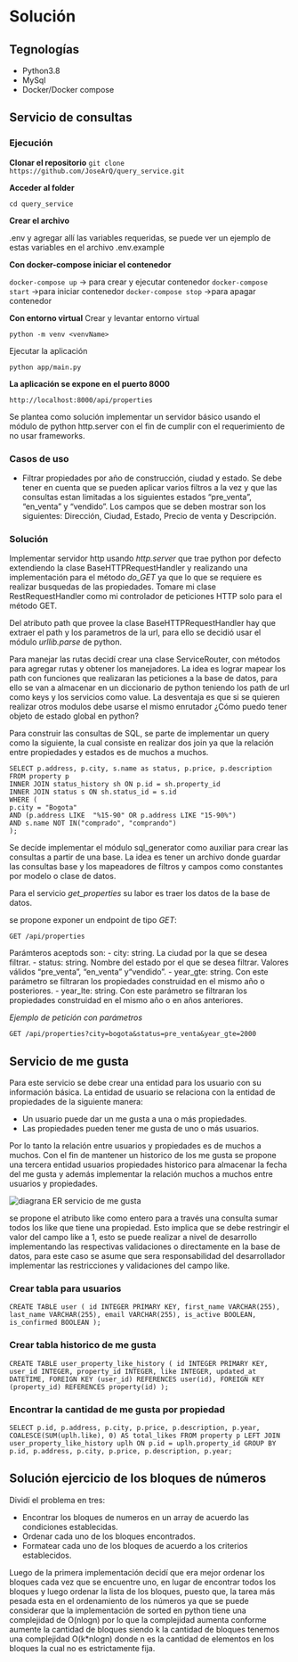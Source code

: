 # Solución

## Tegnologías

- Python3.8
- MySql
- Docker/Docker compose

## Servicio de consultas

### Ejecución

**Clonar el repositorio**
```git clone https://github.com/JoseArQ/query_service.git```    

**Acceder al folder**

```cd query_service```

**Crear el archivo**

.env y agregar allí las variables requeridas, se puede ver un ejemplo de estas variables en el archivo .env.example

**Con docker-compose iniciar el contenedor**

```docker-compose up``` -> para crear y ejecutar contenedor
```docker-compose start``` ->para iniciar contenedor
```docker-compose stop``` ->para apagar contenedor

**Con entorno virtual**
Crear y levantar entorno virtual

```python -m venv <venvName>```

Ejecutar la aplicación

```python app/main.py```


**La aplicación se expone en el puerto 8000**

```http://localhost:8000/api/properties```

Se plantea como solución implementar un servidor básico usando el módulo de python http.server con el fin de cumplir con el requerimiento de no usar frameworks.

### Casos de uso

- Filtrar propiedades por año de construcción, ciudad y estado. Se debe tener en cuenta que se pueden aplicar varios filtros a la vez y que las consultas estan limitadas a los siguientes estados “pre_venta”, “en_venta” y “vendido”. Los campos que se deben mostrar son los siguientes: Dirección, Ciudad, Estado, Precio de venta y Descripción.

### Solución 

Implementar servidor http usando _http.server_ que trae python por defecto extendiendo la clase BaseHTTPRequestHandler y realizando una implementación para el método *do_GET* ya que lo que se requiere es realizar busquedas de las propiedades. Tomare mi clase RestRequestHandler como mi controlador de peticiones HTTP solo para el método GET.

Del atributo path que provee la clase BaseHTTPRequestHandler hay que extraer el path y los parametros de la url, para ello se decidió usar el módulo  _urllib.parse_ de python.

Para manejar las rutas decidí crear una clase ServiceRouter, con métodos para agregar rutas y obtener los manejadores. La idea es lograr mapear los path con funciones que realizaran las peticiones a la base de datos, para ello se van a almacenar en un diccionario de python teniendo los path de url como keys y los servicios como value. La desventaja es que si se quieren realizar otros modulos debe usarse el mismo enrutador ¿Cómo puedo tener objeto de estado global en python?

Para construir las consultas de SQL, se parte de implementar un query como la siguiente, la cual consiste en realizar dos join ya que la relación entre propiedades y estados es de muchos a muchos.

```
SELECT p.address, p.city, s.name as status, p.price, p.description 
FROM property p 
INNER JOIN status_history sh ON p.id = sh.property_id
INNER JOIN status s ON sh.status_id = s.id 
WHERE (
p.city = "Bogota" 
AND (p.address LIKE  "%15-90" OR p.address LIKE "15-90%")
AND s.name NOT IN("comprado", "comprando")
);
```

Se decíde implementar el módulo sql_generator como auxiliar para crear las consultas a partir de una base. La idea es tener un archivo donde guardar las consultas base y los mapeadores de filtros y campos como constantes por modelo o clase de datos. 

Para el servicio _get_properties_ su labor es traer los datos de la base de datos.

se propone exponer un endpoint de tipo *GET*: 

```
GET /api/properties
```

Parámteros aceptods son: 
    - city: string. La ciudad por la que se desea filtrar.
    - status: string. Nombre del estado por el que se desea filtrar. Valores válidos “pre_venta”, “en_venta” y“vendido”.
    - year_gte: string. Con este parámetro se filtraran los propiedades construidad en el mismo año o posteriores.
    - year_lte: string. Con este parámetro se filtraran los propiedades construidad en el mismo año o en años anteriores.

*Ejemplo de petición con parámetros*
```
GET /api/properties?city=bogota&status=pre_venta&year_gte=2000
```

## Servicio de me gusta

Para este servicio se debe crear una entidad para los usuario con su información básica. La entidad de usuario se relaciona con la entidad de propiedades de la siguiente manera:

- Un usuario puede dar un me gusta  a una o más propiedades.
- Las propiedades pueden tener me gusta de uno o más usuarios.

Por lo tanto la relación entre usuarios y propiedades es de muchos a muchos. Con el fin de mantener un historico de los me gusta se propone una tercera entidad usuarios propiedades historico para almacenar la fecha del me gusta y además implementar la relación muchos a muchos entre usuarios y propiedades.

![diagrana ER servicio de me gusta](./files/ERuser.png)

se propone el atributo like como entero para a través una consulta sumar todos los like que tiene una propiedad. Esto implica que se debe restringir el valor del campo like a 1, esto se puede realizar a nivel de desarrollo implementando las respectivas validaciones o directamente en la base de datos, para este caso se asume que sera responsabilidad del desarrollador implementar las restricciones y validaciones del campo like. 

### Crear tabla para usuarios

`CREATE TABLE user (
    id INTEGER PRIMARY KEY,
    first_name VARCHAR(255),
    last_name VARCHAR(255),
    email VARCHAR(255),
    is_active BOOLEAN,
    is_confirmed BOOLEAN
);
`
### Crear tabla historico de me gusta

`CREATE TABLE user_property_like_history (
    id INTEGER PRIMARY KEY,
    user_id INTEGER,
    property_id INTEGER,
    like INTEGER,
    updated_at DATETIME,
    FOREIGN KEY (user_id) REFERENCES user(id),
    FOREIGN KEY (property_id) REFERENCES property(id)
);
`

### Encontrar la cantidad de me gusta por propiedad

`SELECT p.id, p.address, p.city, p.price, p.description, p.year, COALESCE(SUM(uplh.like), 0) AS total_likes
FROM property p
LEFT JOIN user_property_like_history uplh ON p.id = uplh.property_id
GROUP BY p.id, p.address, p.city, p.price, p.description, p.year;
`


## Solución ejercicio de los bloques de números

Dividí el problema en tres:

- Encontrar los bloques de numeros en un array de acuerdo las condiciones establecidas.
- Ordenar cada uno de los bloques encontrados.
- Formatear cada uno de los bloques de acuerdo a los criterios establecidos.

Luego de la primera implementación decidí que era mejor ordenar los bloques cada vez que se encuentre uno, en lugar de encontrar todos los bloques y luego ordenar la lista de los bloques, puesto que, la tarea más pesada esta en el ordenamiento de los números ya que se puede considerar que la implementación de sorted en python tiene una complejidad de O(nlogn) por lo que la complejidad aumenta conforme aumente la cantidad de bloques siendo k la cantidad de bloques tenemos una complejidad O(k*nlogn) donde n es la cantidad de elementos en los bloques la cual no es estrictamente fija.